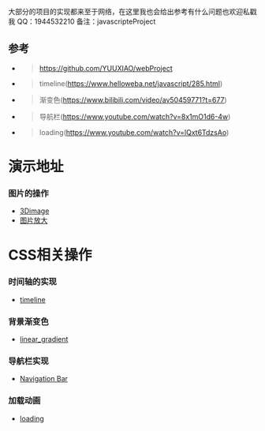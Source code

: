 大部分的项目的实现都来至于网络，在这里我也会给出参考有什么问题也欢迎私戳我
QQ：1944532210 备注：javascripteProject
## 参考
- >https://github.com/YUUXIAO/webProject
- >timeline(https://www.helloweba.net/javascript/285.html)
- >渐变色(https://www.bilibili.com/video/av50459771?t=677)
- >导航栏(https://www.youtube.com/watch?v=8x1mO1d6-4w)
- >loading(https://www.youtube.com/watch?v=lQxt6TdzsAo)

# 演示地址
### 图片的操作
- [3Dimage](https://zpliu1126.github.io/javascripteProject/image/3Dimage/)
- [图片放大](https://zpliu1126.github.io/javascripteProject/image/album/)

# CSS相关操作
### 时间轴的实现
- [timeline](https://zpliu1126.github.io/javascripteProject/timeline/timeline/)
### 背景渐变色
- [linear_gradient](https://zpliu1126.github.io/javascripteProject/css/linear_gradient/)
### 导航栏实现
- [Navigation Bar](https://zpliu1126.github.io/javascripteProject/css/NavigationBar/)
### 加载动画
- [loading](https://zpliu1126.github.io/javascripteProject/css/loading/)
